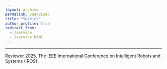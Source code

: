 ```yaml
---
layout: archive
permalink: /service/
title: "Service"
author_profile: true
redirect_from: 
  - /service
  - /service.html
---
```


------
Reviewer
2025, The IEEE International Conference on Intelligent Robots and Systems (IROS)
